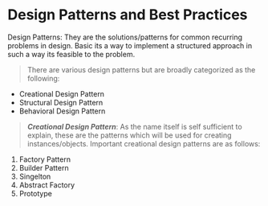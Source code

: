 # Design Patterns and Best Practices

Design Patterns: They are the solutions/patterns for common recurring problems in design. Basic its a way to implement a structured approach in such a way its feasible to the problem.  
> There are various design patterns but are broadly categorized as the following:
  - Creational Design Pattern
  - Structural Design Pattern
  - Behavioral Design Pattern
  
 > __*Creational Design Pattern*__: As the name itself is self sufficient to explain, these are the patterns which will be used for creating instances/objects.
 Important creational design patterns are as follows:
   1. Factory Pattern
   2. Builder Pattern
   3. Singelton
   4. Abstract Factory
   5. Prototype
